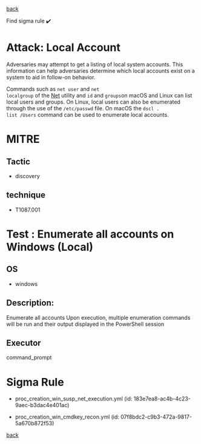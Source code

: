 
[back](../index.md)

Find sigma rule :heavy_check_mark: 

# Attack: Local Account 

Adversaries may attempt to get a listing of local system accounts. This information can help adversaries determine which local accounts exist on a system to aid in follow-on behavior.

Commands such as <code>net user</code> and <code>net localgroup</code> of the [Net](https://attack.mitre.org/software/S0039) utility and <code>id</code> and <code>groups</code>on macOS and Linux can list local users and groups. On Linux, local users can also be enumerated through the use of the <code>/etc/passwd</code> file. On macOS the <code>dscl . list /Users</code> command can be used to enumerate local accounts.

# MITRE
## Tactic
  - discovery


## technique
  - T1087.001


# Test : Enumerate all accounts on Windows (Local)
## OS
  - windows


## Description:
Enumerate all accounts
Upon execution, multiple enumeration commands will be run and their output displayed in the PowerShell session


## Executor
command_prompt

# Sigma Rule
 - proc_creation_win_susp_net_execution.yml (id: 183e7ea8-ac4b-4c23-9aec-b3dac4e401ac)

 - proc_creation_win_cmdkey_recon.yml (id: 07f8bdc2-c9b3-472a-9817-5a670b872f53)



[back](../index.md)
